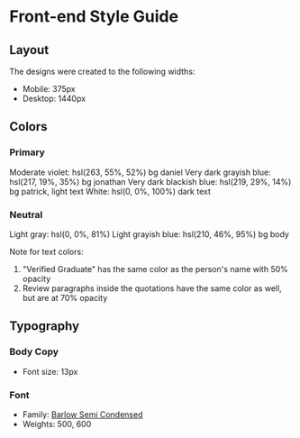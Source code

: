 # Front-end Style Guide

## Layout

The designs were created to the following widths:

- Mobile: 375px
- Desktop: 1440px

## Colors

### Primary

Moderate violet: hsl(263, 55%, 52%) bg daniel
Very dark grayish blue: hsl(217, 19%, 35%) bg jonathan
Very dark blackish blue: hsl(219, 29%, 14%) bg patrick, light text
White: hsl(0, 0%, 100%) dark text

### Neutral

Light gray: hsl(0, 0%, 81%)
Light grayish blue: hsl(210, 46%, 95%) bg body

Note for text colors:

1. "Verified Graduate" has the same color as the person's name with 50% opacity
2. Review paragraphs inside the quotations have the same color as well, but are at 70% opacity

## Typography

### Body Copy

- Font size: 13px

### Font

- Family: [Barlow Semi Condensed](https://fonts.google.com/specimen/Barlow+Semi+Condensed)
- Weights: 500, 600
